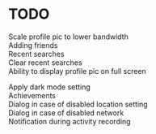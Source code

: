 # TODO

Scale profile pic to lower bandwidth  
Adding friends  
Recent searches  
Clear recent searches  
Ability to display profile pic on full screen

Apply dark mode setting  
Achievements  
Dialog in case of disabled location setting  
Dialog in case of disabled network  
Notification during activity recording  
